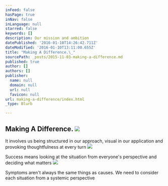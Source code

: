 ```yaml
---
inFeed: false
hasPage: true
inNav: false
inLanguage: null
starred: false
keywords: []
description: Our mission and ambition
datePublished: '2016-01-10T14:26:42.711Z'
dateModified: '2016-01-10T13:11:00.655Z'
title: "Making A Difference.\_"
sourcePath: _posts/2015-11-03-making-a-difference.md
published: true
author: []
authors: []
publisher:
  name: null
  domain: null
  url: null
  favicon: null
url: making-a-difference/index.html
_type: Blurb

---
```

## Making A Difference. ![](https://the-grid-user-content.s3-us-west-2.amazonaws.com/372e0493-c10f-422e-99a2-40ba5c11de66.jpg)

It involves us being structured in our approach, visual in our application and provoking thoughtfulness at every turn
![](https://the-grid-user-content.s3-us-west-2.amazonaws.com/718ea8c9-c5f0-4cc1-91a7-1d6f1ca1c57b.jpg)

Success means looking at the situation from everyone's perspective and deciding what matters
![](https://the-grid-user-content.s3-us-west-2.amazonaws.com/6965c9df-82c9-4013-9da3-8e2430283489.jpg)

Symptoms aren't always the same things as causes. We need to consider each situation from a systemic perspective